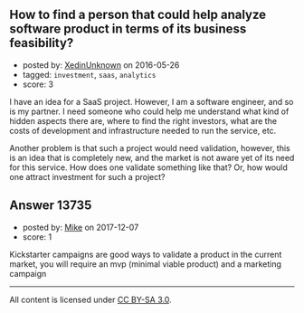 ## How to find a person that could help analyze software product in terms of its business feasibility?

- posted by: [XedinUnknown](https://stackexchange.com/users/219018/xedinunknown) on 2016-05-26
- tagged: `investment`, `saas`, `analytics`
- score: 3

I have an idea for a SaaS project. However, I am a software engineer, and so is my partner. I need someone who could help me understand what kind of hidden aspects there are, where to find the right investors, what are the costs of development and infrastructure needed to run the service, etc.

Another problem is that such a project would need validation, however, this is an idea that is completely new, and the market is not aware yet of its need for this service. How does one validate something like that? Or, how would one attract investment for such a project?


## Answer 13735

- posted by: [Mike](https://stackexchange.com/users/4546119/mike) on 2017-12-07
- score: 1

Kickstarter campaigns are good ways to validate a product in the current market, you will require an mvp (minimal viable product) and a marketing campaign 



---

All content is licensed under [CC BY-SA 3.0](https://creativecommons.org/licenses/by-sa/3.0/).
